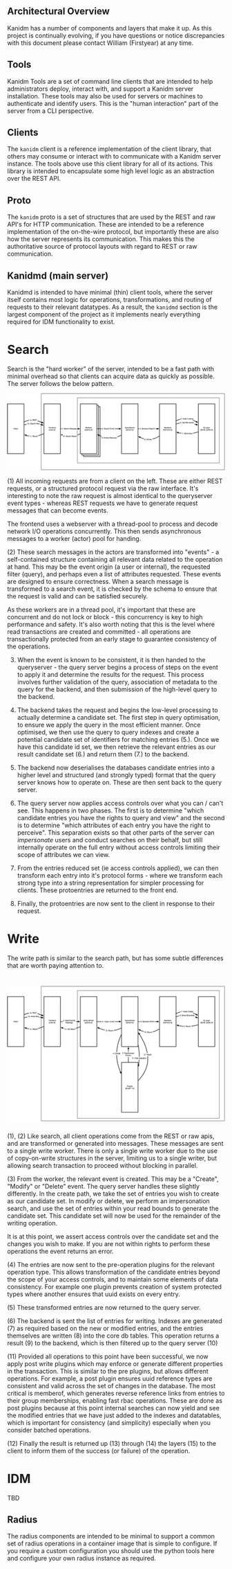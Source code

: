 ## Architectural Overview

Kanidm has a number of components and layers that make it up. As this project is continually
evolving, if you have questions or notice discrepancies with this document please contact William
(Firstyear) at any time.

## Tools

Kanidm Tools are a set of command line clients that are intended to help administrators deploy,
interact with, and support a Kanidm server installation. These tools may also be used for servers or
machines to authenticate and identify users. This is the "human interaction" part of the server from
a CLI perspective.

## Clients

The `kanidm` client is a reference implementation of the client library, that others may consume or
interact with to communicate with a Kanidm server instance. The tools above use this client library
for all of its actions. This library is intended to encapsulate some high level logic as an
abstraction over the REST API.

## Proto

The `kanidm` proto is a set of structures that are used by the REST and raw API's for HTTP
communication. These are intended to be a reference implementation of the on-the-wire protocol, but
importantly these are also how the server represents its communication. This makes this the
authoritative source of protocol layouts with regard to REST or raw communication.

## Kanidmd (main server)

Kanidmd is intended to have minimal (thin) client tools, where the server itself contains most logic
for operations, transformations, and routing of requests to their relevant datatypes. As a result,
the `kanidmd` section is the largest component of the project as it implements nearly everything
required for IDM functionality to exist.

# Search

Search is the "hard worker" of the server, intended to be a fast path with minimal overhead so that
clients can acquire data as quickly as possible. The server follows the below pattern.

![Search flow diagram](diagrams/search-flow.png)

(1) All incoming requests are from a client on the left. These are either REST requests, or a
structured protocol request via the raw interface. It's interesting to note the raw request is
almost identical to the queryserver event types - whereas REST requests we have to generate request
messages that can become events.

The frontend uses a webserver with a thread-pool to process and decode network I/O operations
concurrently. This then sends asynchronous messages to a worker (actor) pool for handing.

(2) These search messages in the actors are transformed into "events" - a self-contained structure
containing all relevant data related to the operation at hand. This may be the event origin (a user
or internal), the requested filter (query), and perhaps even a list of attributes requested. These
events are designed to ensure correctness. When a search message is transformed to a search event,
it is checked by the schema to ensure that the request is valid and can be satisfied securely.

As these workers are in a thread pool, it's important that these are concurrent and do not lock or
block - this concurrency is key to high performance and safety. It's also worth noting that this is
the level where read transactions are created and committed - all operations are transactionally
protected from an early stage to guarantee consistency of the operations.

3. When the event is known to be consistent, it is then handed to the queryserver - the query server
   begins a process of steps on the event to apply it and determine the results for the request.
   This process involves further validation of the query, association of metadata to the query for
   the backend, and then submission of the high-level query to the backend.

4. The backend takes the request and begins the low-level processing to actually determine a
   candidate set. The first step in query optimisation, to ensure we apply the query in the most
   efficient manner. Once optimised, we then use the query to query indexes and create a potential
   candidate set of identifiers for matching entries (5.). Once we have this candidate id set, we
   then retrieve the relevant entries as our result candidate set (6.) and return them (7.) to the
   backend.

5. The backend now deserialises the databases candidate entries into a higher level and structured
   (and strongly typed) format that the query server knows how to operate on. These are then sent
   back to the query server.

6. The query server now applies access controls over what you can / can't see. This happens in two
   phases. The first is to determine "which candidate entries you have the rights to query and view"
   and the second is to determine "which attributes of each entry you have the right to perceive".
   This separation exists so that other parts of the server can _impersonate_ users and conduct
   searches on their behalf, but still internally operate on the full entry without access controls
   limiting their scope of attributes we can view.

7. From the entries reduced set (ie access controls applied), we can then transform each entry into
   it's protocol forms - where we transform each strong type into a string representation for
   simpler processing for clients. These protoentries are returned to the front end.

8. Finally, the protoentries are now sent to the client in response to their request.

# Write

The write path is similar to the search path, but has some subtle differences that are worth paying
attention to.

# ![write flow diagram](diagrams/write-flow.png)

(1), (2) Like search, all client operations come from the REST or raw apis, and are transformed or
generated into messages. These messages are sent to a single write worker. There is only a single
write worker due to the use of copy-on-write structures in the server, limiting us to a single
writer, but allowing search transaction to proceed without blocking in parallel.

(3) From the worker, the relevant event is created. This may be a "Create", "Modify" or "Delete"
event. The query server handles these slightly differently. In the create path, we take the set of
entries you wish to create as our candidate set. In modify or delete, we perform an impersonation
search, and use the set of entries within your read bounds to generate the candidate set. This
candidate set will now be used for the remainder of the writing operation.

It is at this point, we assert access controls over the candidate set and the changes you wish to
make. If you are not within rights to perform these operations the event returns an error.

(4) The entries are now sent to the pre-operation plugins for the relevant operation type. This
allows transformation of the candidate entries beyond the scope of your access controls, and to
maintain some elements of data consistency. For example one plugin prevents creation of system
protected types where another ensures that uuid exists on every entry.

(5) These transformed entries are now returned to the query server.

(6) The backend is sent the list of entries for writing. Indexes are generated (7) as required based
on the new or modified entries, and the entries themselves are written (8) into the core db tables.
This operation returns a result (9) to the backend, which is then filtered up to the query server
(10)

(11) Provided all operations to this point have been successful, we now apply post write plugins
which may enforce or generate different properties in the transaction. This is similar to the pre
plugins, but allows different operations. For example, a post plugin ensures uuid reference types
are consistent and valid across the set of changes in the database. The most critical is memberof,
which generates reverse reference links from entries to their group memberships, enabling fast rbac
operations. These are done as post plugins because at this point internal searches can now yield and
see the modified entries that we have just added to the indexes and datatables, which is important
for consistency (and simplicity) especially when you consider batched operations.

(12) Finally the result is returned up (13) through (14) the layers (15) to the client to inform
them of the success (or failure) of the operation.

# IDM

TBD

## Radius

The radius components are intended to be minimal to support a common set of radius operations in a
container image that is simple to configure. If you require a custom configuration you should use
the python tools here and configure your own radius instance as required.
